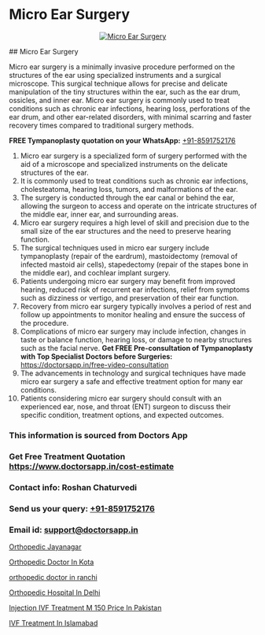 # Micro Ear Surgery

<p align="center">
  <a href="null">
    <img src="null" alt="Micro Ear Surgery">
  </a>
</p>
## Micro Ear Surgery

Micro ear surgery is a minimally invasive procedure performed on the structures of the ear using specialized instruments and a surgical microscope. This surgical technique allows for precise and delicate manipulation of the tiny structures within the ear, such as the ear drum, ossicles, and inner ear. Micro ear surgery is commonly used to treat conditions such as chronic ear infections, hearing loss, perforations of the ear drum, and other ear-related disorders, with minimal scarring and faster recovery times compared to traditional surgery methods.

**FREE Tympanoplasty quotation on your WhatsApp:**  [+91-8591752176](https://api.whatsapp.com/send?phone=8591752176)

1) Micro ear surgery is a specialized form of surgery performed with the aid of a microscope and specialized instruments on the delicate structures of the ear.
2) It is commonly used to treat conditions such as chronic ear infections, cholesteatoma, hearing loss, tumors, and malformations of the ear.
3) The surgery is conducted through the ear canal or behind the ear, allowing the surgeon to access and operate on the intricate structures of the middle ear, inner ear, and surrounding areas.
4) Micro ear surgery requires a high level of skill and precision due to the small size of the ear structures and the need to preserve hearing function.
5) The surgical techniques used in micro ear surgery include tympanoplasty (repair of the eardrum), mastoidectomy (removal of infected mastoid air cells), stapedectomy (repair of the stapes bone in the middle ear), and cochlear implant surgery.
6) Patients undergoing micro ear surgery may benefit from improved hearing, reduced risk of recurrent ear infections, relief from symptoms such as dizziness or vertigo, and preservation of their ear function.
7) Recovery from micro ear surgery typically involves a period of rest and follow up appointments to monitor healing and ensure the success of the procedure.
8) Complications of micro ear surgery may include infection, changes in taste or balance function, hearing loss, or damage to nearby structures such as the facial nerve.
**Get FREE Pre-consultation of Tympanoplasty with Top Specialist Doctors before Surgeries:** https://doctorsapp.in/free-video-consultation
9) The advancements in technology and surgical techniques have made micro ear surgery a safe and effective treatment option for many ear conditions.
10) Patients considering micro ear surgery should consult with an experienced ear, nose, and throat (ENT) surgeon to discuss their specific condition, treatment options, and expected outcomes.

### This information is sourced from Doctors App 
### Get Free Treatment Quotation https://www.doctorsapp.in/cost-estimate
### Contact info: Roshan Chaturvedi 
### Send us your query: [+91-8591752176](https://api.whatsapp.com/send?phone=8591752176) 
### Email id: support@doctorsapp.in

[Orthopedic Jayanagar](https://www.linkedin.com/pulse/orthopedic-jayanagar-doctorsapp-united-arab-emirates-cjahe?trackingId=z%2F9RhkdBa7aXTeVt1%2FmZ%2Bg%3D%3D&lipi=urn%3Ali%3Apage%3Ad_flagship3_company_admin%3BSXrbBuk4SwWZ8nIcZ2zSvw%3D%3D)

[Orthopedic Doctor In Kota](https://www.linkedin.com/pulse/orthopedic-doctor-kota-knee-replacement-treatment-ujfpe?trackingId=IoKXRk0JERI2u0cRn9KVqw%3D%3D&lipi=urn%3Ali%3Apage%3Ad_flagship3_company_admin%3BII%2FSNcWiSiigR90SV5cfEQ%3D%3D)

[orthopedic doctor in ranchi](https://medium.com/@vimalrana22/orthopedic-doctor-in-ranchi-c42448d04380)

[Orthopedic Hospital In Delhi](https://medium.com/@manish632504/orthopedic-hospital-in-delhi-4f47646f04db)

[Injection IVF Treatment M 150 Price In Pakistan](https://doctors-apps.github.io/doctorsapp/injection-ivf-treatment-m-150-price-in-pakistan)

[IVF Treatment In Islamabad](https://doctors-apps.github.io/doctorsapp/ivf-treatment-in-islamabad)

